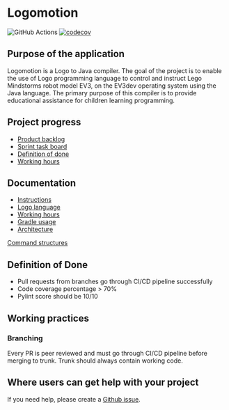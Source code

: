 # Logomotion

![GitHub Actions](https://github.com/logo-to-lego/logomotion/actions/workflows/main.yml/badge.svg)
[![codecov](https://codecov.io/gh/logo-to-lego/logomotion/branch/main/graph/badge.svg?token=UTNJ6PS64G)](https://codecov.io/gh/logo-to-lego/logomotion)

## Purpose of the application
Logomotion is a Logo to Java compiler. The goal of the project is to enable the use of Logo programming language to control and instruct Lego Mindstorms robot model EV3, on the EV3dev operating system using the Java language. The primary purpose of this compiler is to provide educational assistance for children learning programming.

## Project progress
- [Product backlog](https://github.com/orgs/logo-to-lego/projects/1)
- [Sprint task board](https://github.com/orgs/logo-to-lego/projects/2)
- [Definition of done](#definition-of-done)
- [Working hours](https://docs.google.com/spreadsheets/d/12jyUsrNQjnxRyR_zxs0hcPKDV8_77uyjEEaTHGnhgDI)

## Documentation

- [Instructions](https://github.com/logo-to-lego/logomotion/blob/main/documentation/instructions.md)
- [Logo language](https://github.com/logo-to-lego/logomotion/blob/main/documentation/logo.md)
- [Working hours](https://docs.google.com/spreadsheets/d/12jyUsrNQjnxRyR_zxs0hcPKDV8_77uyjEEaTHGnhgDI)
- [Gradle usage](https://github.com/logo-to-lego/logomotion/blob/main/documentation/template_usage.md)
- [Architecture](https://github.com/logo-to-lego/logomotion/blob/main/documentation/architecture.md)

[Command structures](https://github.com/logo-to-lego/logomotion/blob/main/documentation/adding_command_structures.md)

## Definition of Done

* Pull requests from branches go through CI/CD pipeline successfully
* Code coverage percentage > 70%
* Pylint score should be 10/10


## Working practices

### Branching

Every PR is peer reviewed and must go through CI/CD pipeline before merging to trunk. Trunk should always contain working code.

## Where users can get help with your project
If you need help, please create a [Github issue](https://github.com/logo-to-lego/logomotion/issues/new/).
